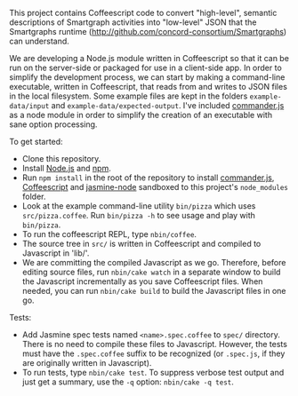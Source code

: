 This project contains Coffeescript code to convert "high-level", semantic descriptions of Smartgraph activities into
"low-level" JSON that the Smartgraphs runtime (http://github.com/concord-consortium/Smartgraphs) can understand.

We are developing a Node.js module written in Coffeescript so that it can be run on the server-side or packaged for use in a client-side app. In order to simplify the development process, we can start by making a command-line executable, written in Coffeescript, that reads from and writes to JSON files in the local filesystem. Some example files are kept in the folders `example-data/input` and `example-data/expected-output`. I've included [commander.js](https://github.com/visionmedia/commander.js/) as a node module in order to simplify the creation of an executable with sane option processing.

To get started:

  * Clone this repository.
  * Install [Node.js](http://nodejs.org/) and [npm](http://npmjs.org/).
  * Run `npm install` in the root of the repository to install [commander.js](https://github.com/visionmedia/commander.js/), [Coffeescript](http://jashkenas.github.com/coffee-script/) and [jasmine-node](https://github.com/mhevery/jasmine-node) sandboxed to this project's `node_modules` folder.
  * Look at the example command-line utility `bin/pizza` which uses `src/pizza.coffee`. Run `bin/pizza -h` to see usage and play with `bin/pizza`.
  * To run the coffeescript REPL, type `nbin/coffee`.
  * The source tree in `src/` is written in Coffeescript and compiled to Javascript in 'lib/'.
  * We are committing the compiled Javascript as we go. Therefore, before editing source files, run `nbin/cake watch` in a separate window to build the Javascript incrementally as you save Coffeescript files. When needed, you can run `nbin/cake build` to build the Javascript files in one go.

Tests:

  * Add Jasmine spec tests named `<name>.spec.coffee` to `spec/` directory. There is no need to compile these files to Javascript. However, the tests must have the `.spec.coffee` suffix to be recognized (or `.spec.js`, if they are originally written in Javascript).
  * To run tests, type `nbin/cake test`. To suppress verbose test output and just get a summary, use the `-q` option: `nbin/cake -q test`.
